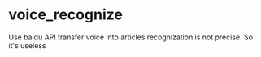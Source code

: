 # voice_recognize
Use baidu API transfer voice into articles
recognization is not precise. So it's useless

